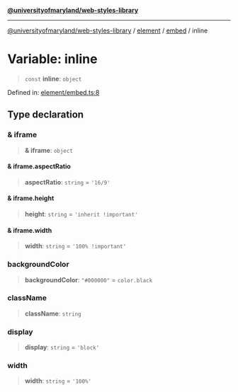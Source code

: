 [**@universityofmaryland/web-styles-library**](../../../../README.md)

***

[@universityofmaryland/web-styles-library](../../../../README.md) / [element](../../../README.md) / [embed](../README.md) / inline

# Variable: inline

> `const` **inline**: `object`

Defined in: [element/embed.ts:8](https://github.com/UMD-Digital/design-system/blob/7fa144f196ef5f0ef2b372670136735f5a5c9236/packages/styles/source/element/embed.ts#L8)

## Type declaration

### & iframe

> **& iframe**: `object`

#### & iframe.aspectRatio

> **aspectRatio**: `string` = `'16/9'`

#### & iframe.height

> **height**: `string` = `'inherit !important'`

#### & iframe.width

> **width**: `string` = `'100% !important'`

### backgroundColor

> **backgroundColor**: `"#000000"` = `color.black`

### className

> **className**: `string`

### display

> **display**: `string` = `'block'`

### width

> **width**: `string` = `'100%'`
